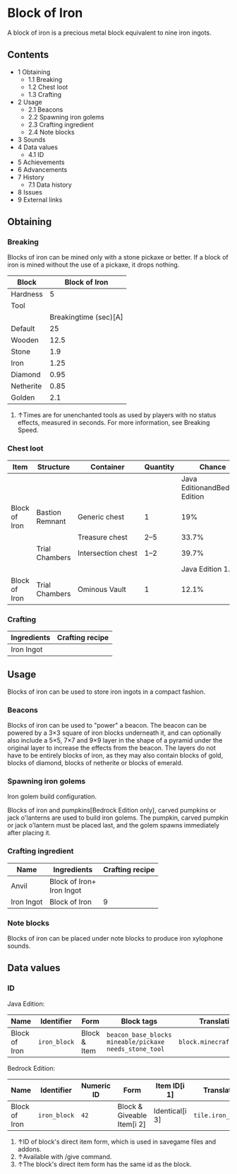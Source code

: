 # Block of Iron
A block of iron is a precious metal block equivalent to nine iron ingots.

## Contents
- 1 Obtaining
	- 1.1 Breaking
	- 1.2 Chest loot
	- 1.3 Crafting
- 2 Usage
	- 2.1 Beacons
	- 2.2 Spawning iron golems
	- 2.3 Crafting ingredient
	- 2.4 Note blocks
- 3 Sounds
- 4 Data values
	- 4.1 ID
- 5 Achievements
- 6 Advancements
- 7 History
	- 7.1 Data history
- 8 Issues
- 9 External links

## Obtaining
### Breaking
Blocks of iron can be mined only with a stone pickaxe or better. If a block of iron is mined without the use of a pickaxe, it drops nothing.

| Block     | Block of Iron         |
|-----------|-----------------------|
| Hardness  | 5                     |
| Tool      |                       |
|           | Breakingtime (sec)[A] |
| Default   | 25                    |
| Wooden    | 12.5                  |
| Stone     | 1.9                   |
| Iron      | 1.25                  |
| Diamond   | 0.95                  |
| Netherite | 0.85                  |
| Golden    | 2.1                   |

1. ↑Times are for unenchanted tools as used by players with no status effects, measured in seconds. For more information, see Breaking Speed.

### Chest loot
| Item          | Structure       | Container          | Quantity | Chance                         |
|---------------|-----------------|--------------------|----------|--------------------------------|
|               |                 |                    |          | Java EditionandBedrock Edition |
| Block of Iron | Bastion Remnant | Generic chest      | 1        | 19%                            |
|               |                 | Treasure chest     | 2–5      | 33.7%                          |
|               | Trial Chambers  | Intersection chest | 1–2      | 39.7%                          |
|               |                 |                    |          | Java Edition 1.21              |
| Block of Iron | Trial Chambers  | Ominous Vault      | 1        | 12.1%                          |

### Crafting
| Ingredients | Crafting recipe |
|-------------|-----------------|
| Iron Ingot  |                 |

## Usage
Blocks of iron can be used to store iron ingots in a compact fashion.

### Beacons
Blocks of iron can be used to "power" a beacon. The beacon can be powered by a 3×3 square of iron blocks underneath it, and can optionally also include a 5×5, 7×7 and 9×9 layer in the shape of a pyramid under the original layer to increase the effects from the beacon. The layers do not have to be entirely blocks of iron, as they may also contain blocks of gold, blocks of diamond, blocks of netherite or blocks of emerald.

### Spawning iron golems



















Iron golem build configuration.


Blocks of iron and pumpkins‌[Bedrock Edition  only], carved pumpkins or jack o'lanterns are used to build iron golems. The pumpkin, carved pumpkin or jack o'lantern must be placed last, and the golem spawns immediately after placing it.

### Crafting ingredient
| Name       | Ingredients                   | Crafting recipe |
|------------|-------------------------------|-----------------|
| Anvil      | Block of Iron+<br/>Iron Ingot |                 |
| Iron Ingot | Block of Iron                 | 9               |

### Note blocks
Blocks of iron can be placed under note blocks to produce iron xylophone sounds.

## Data values
### ID
Java Edition:

| Name          | Identifier   | Form         | Block tags                                                         | Translation key              |
|---------------|--------------|--------------|--------------------------------------------------------------------|------------------------------|
| Block of Iron | `iron_block` | Block & Item | `beacon_base_blocks`<br/>`mineable/pickaxe`<br/>`needs_stone_tool` | `block.minecraft.iron_block` |

Bedrock Edition:

| Name          | Identifier   | Numeric ID | Form                       | Item ID[i 1]   | Translation key        |
|---------------|--------------|------------|----------------------------|----------------|------------------------|
| Block of Iron | `iron_block` | `42`       | Block & Giveable Item[i 2] | Identical[i 3] | `tile.iron_block.name` |

1. ↑ID of block's direct item form, which is used in savegame files and addons.
2. ↑Available with /give command.
3. ↑The block's direct item form has the same id as the block.


